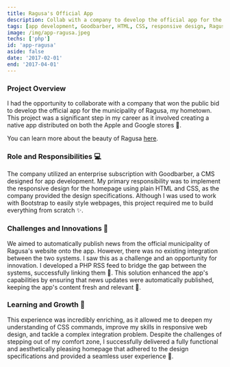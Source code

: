 ```yaml
---
title: Ragusa's Official App 
description: Collab with a company to develop the official app for the municipality of Ragusa.
tags: [app development, Goodbarber, HTML, CSS, responsive design, Ragusa, PHP, RSS feed]
image: /img/app-ragusa.jpeg
techs: ['php']
id: 'app-ragusa'
aside: false
date: '2017-02-01'
end: '2017-04-01'
---
```


### Project Overview 

I had the opportunity to collaborate with a company that won the public bid to develop the official app for the municipality of Ragusa, my hometown. This project was a significant step in my career as it involved creating a native app distributed on both the Apple and Google stores 📱. 

You can learn more about the beauty of Ragusa [here](https://www.italia.it/it/sicilia/ragusa). 

### Role and Responsibilities 💻

The company utilized an enterprise subscription with Goodbarber, a CMS designed for app development. My primary responsibility was to implement the responsive design for the homepage using plain HTML and CSS, as the company provided the design specifications. Although I was used to work with Bootstrap to easily style webpages, this project required me to build everything from scratch ✨.

### Challenges and Innovations 🚀

We aimed to automatically publish news from the official municipality of Ragusa's website onto the app. However, there was no existing integration between the two systems. I saw this as a challenge and an opportunity for innovation. I developed a PHP RSS feed to bridge the gap between the systems, successfully linking them 🔗. This solution enhanced the app's capabilities by ensuring that news updates were automatically published, keeping the app's content fresh and relevant 📰.

### Learning and Growth 💪

This experience was incredibly enriching, as it allowed me to deepen my understanding of CSS commands, improve my skills in responsive web design, and tackle a complex integration problem. Despite the challenges of stepping out of my comfort zone, I successfully delivered a fully functional and aesthetically pleasing homepage that adhered to the design specifications and provided a seamless user experience 🎉.
